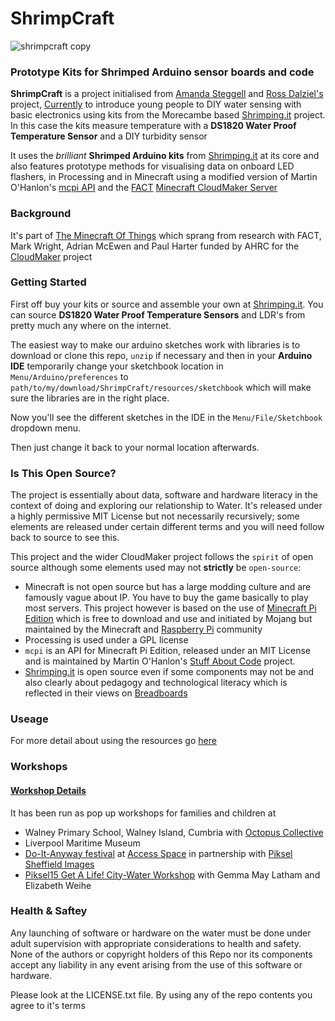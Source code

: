 # ShrimpCraft

![shrimpcraft copy](https://cloud.githubusercontent.com/assets/128456/7733192/9103e4a8-ff25-11e4-93b1-a7c8c4e9ce5c.jpg)

### Prototype Kits for Shrimped Arduino sensor boards and code

**ShrimpCraft** is a project initialised from [Amanda Steggell](http://www.testingtesting.org/) and [Ross Dalziel's](http://cheapjack.org.uk) project, [Currently](http:/currently.no) to introduce young people to DIY water sensing with basic electronics using kits from the Morecambe based [Shrimping.it](http://start.shrimping.it) project. In this case the kits measure temperature with a **DS1820 Water Proof Temperature Sensor** and a DIY turbidity sensor

It uses the *brilliant* **Shrimped Arduino kits** from [Shrimping.it](http://start.shrimping.it) at its core and also features prototype methods for visualising data on onboard LED flashers, in Processing and in Minecraft using a modified version of Martin O'Hanlon's [mcpi API](https://github.com/martinohanlon/mcpi) and the [FACT](http://fact.co.uk) [Minecraft CloudMaker Server](http://89.34.96.47:8125/)

### Background

It's part of [The Minecraft Of Things](http://minecraftofthings.tumblr.com) which sprang from research with FACT, Mark Wright, Adrian McEwen and Paul Harter funded by AHRC for the [CloudMaker](http://www.fact.co.uk/projects/cloudmaker-making-minecraft-real.aspx) project

### Getting Started

First off buy your kits or source and assemble your own at [Shrimping.it](http://start.shrimping.it). You can source **DS1820 Water Proof Temperature Sensors** and LDR's from pretty much any where on the internet.

The easiest way to make our arduino sketches work with libraries is to download or clone this repo, `unzip` if necessary and then in your **Arduino IDE** temporarily change your sketchbook location in `Menu/Arduino/preferences` to `path/to/my/download/ShrimpCraft/resources/sketchbook` which will make sure the libraries are in the right place.

Now you'll see the different sketches in the IDE in the `Menu/File/Sketchbook` dropdown menu.

Then just change it back to your normal location afterwards.

### Is This Open Source?

The project is essentially about data, software and hardware literacy in the context of doing and exploring our relationship to Water. It's released under a highly permissive MIT License but not necessarily recursively; some elements are released under certain different terms and you will need follow back to source to see this.

This project and the wider CloudMaker project follows the `spirit` of open source although some elements used may not **strictly** be `open-source`: 

 * Minecraft is not open source but has a large modding culture and are famously vague about IP. You have to buy the game basically to play most servers. This project however is based on the use of [Minecraft Pi Edition](http://pi.minecraft.net/?page_id=14) which is free to download and use and initiated by Mojang but maintained by the Minecraft and [Raspberry Pi](http://elinux.org/RPi_Hub) community
 * Processing is used under a GPL license
 * `mcpi` is an API for Minecraft Pi Edition, released under an MIT License and is maintained by Martin O'Hanlon's [Stuff About Code](http://www.stuffaboutcode.com/p/minecraft.html) project.
 * [Shrimping.it](http://shrimping.it/blog/) is open source even if some components may not be and also clearly about pedagogy and technological literacy which is reflected in their views on [Breadboards](http://shrimping.it/blog/why-no-pcbs/) 

### Useage

For more detail about using the resources go [here](https://github.com/cheapjack/ShrimpCraft/blob/master/resources/README.md)

### Workshops

#### [Workshop Details](https://github.com/cheapjack/ShrimpCraft/blob/master/Events.md)

It has been run as pop up workshops for families and children at

 * Walney Primary School, Walney Island, Cumbria with [Octopus Collective](http://www.octopuscollective.org)
 * Liverpool Maritime Museum
 * [Do-It-Anyway festival](http://opensourcingfestivals.eu/events/do-it-anyway-festival-sheffield-uk) at [Access Space](http://access-space.org/) in partnership with [Piksel](http://piksel.no/) [Sheffield Images](https://www.flickr.com/photos/ajsteggell/sets/72157653152049145)
 * [Piksel15 Get A Life! City-Water Workshop](http://15.piksel.no/city-water/) with Gemma May Latham and Elizabeth Weihe

### Health & Saftey

Any launching of software or hardware on the water must be done under adult supervision with appropriate considerations to health and safety. None of the authors or copyright holders of this Repo nor its components accept any liability in any event arising from the use of this software or hardware.

Please look at the LICENSE.txt file. By using any of the repo contents you agree to it's terms



